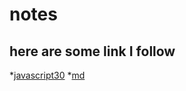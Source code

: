 # notes
## here are some **link** I follow
*[javascript30](https://github.com/wesbos/JavaScript30)
*[md](https://guides.github.com/features/mastering-markdown/)
